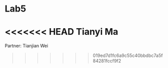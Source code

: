 # Lab5
<<<<<<< HEAD
Tianyi Ma
=======
Partner: Tianjian Wei
>>>>>>> 019ed7d1fc6a9c55c40bbdbc7a5f84281fccf9f2
